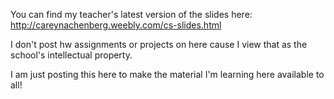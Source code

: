 You can find my teacher's latest version of the slides here: http://careynachenberg.weebly.com/cs-slides.html

I don't post hw assignments or projects on here cause I view that as the school's intellectual property. 

I am just posting this here to make the material I'm learning here available to all!
